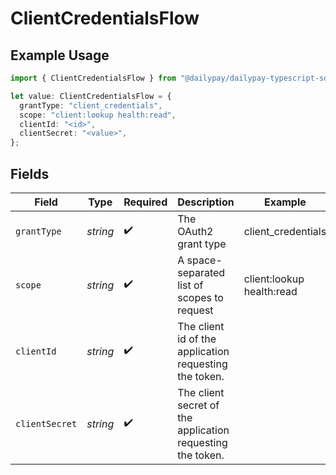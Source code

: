 # ClientCredentialsFlow

## Example Usage

```typescript
import { ClientCredentialsFlow } from "@dailypay/dailypay-typescript-sdk/models/operations";

let value: ClientCredentialsFlow = {
  grantType: "client_credentials",
  scope: "client:lookup health:read",
  clientId: "<id>",
  clientSecret: "<value>",
};
```

## Fields

| Field                                                      | Type                                                       | Required                                                   | Description                                                | Example                                                    |
| ---------------------------------------------------------- | ---------------------------------------------------------- | ---------------------------------------------------------- | ---------------------------------------------------------- | ---------------------------------------------------------- |
| `grantType`                                                | *string*                                                   | :heavy_check_mark:                                         | The OAuth2 grant type                                      | client_credentials                                         |
| `scope`                                                    | *string*                                                   | :heavy_check_mark:                                         | A space-separated list of scopes to request                | client:lookup health:read                                  |
| `clientId`                                                 | *string*                                                   | :heavy_check_mark:                                         | The client id of the application requesting the token.     |                                                            |
| `clientSecret`                                             | *string*                                                   | :heavy_check_mark:                                         | The client secret of the application requesting the token. |                                                            |